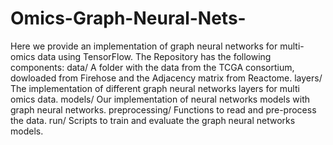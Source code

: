 # Omics-Graph-Neural-Nets-
Here we provide an implementation of graph neural networks for multi-omics data using TensorFlow. 
The Repository has the following components:
data/ A folder with the data from the TCGA consortium, dowloaded from Firehose and the Adjacency matrix from Reactome. 
layers/ The implementation of different graph neural networks layers for multi omics data. 
models/ Our implementation of neural networks models with graph neural networks. 
preprocessing/ Functions to read and pre-process the data. 
run/  Scripts to train and evaluate the graph neural networks models.

